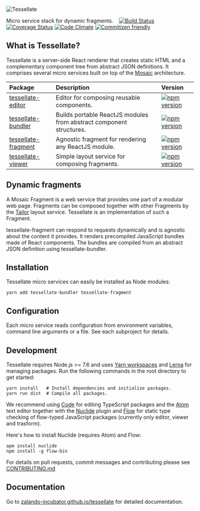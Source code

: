 ![Tessellate](https://media.github.bus.zalan.do/user/115/files/7af8ba6e-91f8-11e6-854d-0e3ce4d4a3e0)

Micro service stack for dynamic fragments. &nbsp;&nbsp; [![Build Status](https://travis-ci.org/zalando-incubator/tessellate.svg?branch=master)](https://travis-ci.org/zalando-incubator/tessellate) [![Coverage Status](https://coveralls.io/repos/github/zalando-incubator/tessellate/badge.svg?branch=master)](https://coveralls.io/github/zalando-incubator/tessellate?branch=master) [![Code Climate](https://codeclimate.com/github/zalando-incubator/tessellate/badges/gpa.svg)](https://codeclimate.com/github/zalando-incubator/tessellate) [![Commitizen friendly](https://img.shields.io/badge/commitizen-friendly-brightgreen.svg)](http://commitizen.github.io/cz-cli/)

## What is Tessellate?

Tessellate is a server-side React renderer that creates static HTML and a complementary component tree from abstract JSON definitions. It comprises several micro services built on top of the [Mosaic](https://www.mosaic9.org) architecture.

|Package                                            |Description                                                        |Version|
|:--------------------------------------------------|:------------------------------------------------------------------|:------|
|[tessellate-editor](packages/tessellate-editor)    |Editor for composing reusable components.                          |[![npm version](https://badge.fury.io/js/tessellate-editor.svg)](https://badge.fury.io/js/tessellate-editor)|
|[tessellate-bundler](packages/tessellate-bundler)  |Builds portable ReactJS modules from abstract component structures.|[![npm version](https://badge.fury.io/js/tessellate-bundler.svg)](https://badge.fury.io/js/tessellate-bundler)|
|[tessellate-fragment](packages/tessellate-fragment)|Agnostic fragment for rendering any ReactJS module.                |[![npm version](https://badge.fury.io/js/tessellate-fragment.svg)](https://badge.fury.io/js/tessellate-fragment)|
|[tessellate-viewer](packages/tessellate-viewer)    |Simple layout service for composing fragments.                     |[![npm version](https://badge.fury.io/js/tessellate-viewer.svg)](https://badge.fury.io/js/tessellate-viewer)|

## Dynamic fragments

A Mosaic Fragment is a web service that provides one part of a modular web page. Fragments can be composed together with other Fragments by the [Tailor](https://github.com/zalando/tailor) layout service. Tessellate is an implementation of such a Fragment.

tessellate-fragment can respond to requests dynamically and is agnostic about the content it provides. It renders precompiled JavaScript bundles made of React components. The bundles are compiled from an abstract JSON definition using tessellate-bundler.

## Installation

Tessellate micro services can easily be installed as Node modules:

```
yarn add tessellate-bundler tessellate-fragment
```

## Configuration

Each micro service reads configuration from environment variables, command line arguments or a file. See each subproject for details.

## Development

Tessellate requires Node.js >= 7.6 and uses [Yarn workspaces](https://yarnpkg.com/blog/2017/08/02/introducing-workspaces) and [Lerna](https://github.com/lerna/lerna) for managing packages. Run the following commands in the root directory to get started:

```
yarn install   # Install dependencies and initialize packages.
yarn run dist  # Compile all packages.
```

We recommend using [Code](https://code.visualstudio.com) for editing TypeScript packages and the [Atom](https://atom.io) text editor together with the [Nuclide](https://nuclide.io) plugin and [Flow](https://flowtype.org) for static type checking of flow-typed JavaScript packages (currently only editor, viewer and trasform).

Here's how to install Nuclide (requires Atom) and Flow:

```
apm install nuclide
npm install -g flow-bin
```

For details on pull requests, commit messages and contributing please see [CONTRIBUTING.md](CONTRIBUTING.md)

## Documentation

Go to [zalando-incubator.github.io/tessellate](https://zalando-incubator.github.io/tessellate) for detailed documentation.
